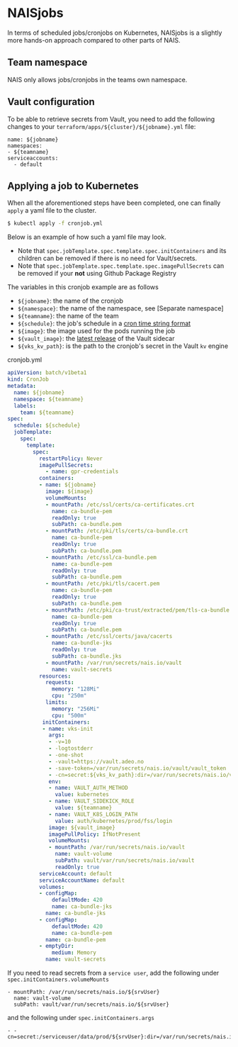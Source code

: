 # NAISjobs

In terms of scheduled jobs/cronjobs on Kubernetes, NAISjobs is a slightly more hands-on approach compared to other
parts of NAIS.

## Team namespace

NAIS only allows jobs/cronjobs in the teams own namespace.

## Vault configuration

To be able to retrieve secrets from Vault, you need to add the following changes to your
`terraform/apps/${cluster}/${jobname}.yml` file:
```
name: ${jobname}
namespaces:
- ${teamname}
serviceaccounts:
  - default
```

## Applying a job to Kubernetes

When all the aforementioned steps have been completed, one can finally `apply` a yaml file to the cluster.

```bash
$ kubectl apply -f cronjob.yml
```

Below is an example of how such a yaml file may look.

* Note that `spec.jobTemplate.spec.template.spec.initContainers` and its children can be removed if there is no need
for Vault/secrets.
* Note that `spec.jobTemplate.spec.template.spec.imagePullSecrets` can be removed if your **not** using Github Package Registry

The variables in this cronjob example are as follows
* `${jobname}`: the name of the cronjob
* `${namespace}`: the name of the namespace, see [Separate namespace]
* `${teamname}`: the name of the team
* `${schedule}`: the job's schedule in a [cron time string format]
* `${image}`: the image used for the pods running the job
* `${vault_image}`: the [latest release] of the Vault sidecar
* `${vks_kv_path}`: is the path to the cronjob's secret in the Vault `kv` engine

cronjob.yml
```yaml
apiVersion: batch/v1beta1
kind: CronJob
metadata:
  name: ${jobname}
  namespace: ${teamname}
  labels:
    team: ${teamname}
spec:
  schedule: ${schedule}
  jobTemplate:
    spec:
      template:
        spec:
          restartPolicy: Never
          imagePullSecrets:
            - name: gpr-credentials
          containers:
          - name: ${jobname}
            image: ${image}
            volumeMounts:
            - mountPath: /etc/ssl/certs/ca-certificates.crt
              name: ca-bundle-pem
              readOnly: true
              subPath: ca-bundle.pem
            - mountPath: /etc/pki/tls/certs/ca-bundle.crt
              name: ca-bundle-pem
              readOnly: true
              subPath: ca-bundle.pem
            - mountPath: /etc/ssl/ca-bundle.pem
              name: ca-bundle-pem
              readOnly: true
              subPath: ca-bundle.pem
            - mountPath: /etc/pki/tls/cacert.pem
              name: ca-bundle-pem
              readOnly: true
              subPath: ca-bundle.pem
            - mountPath: /etc/pki/ca-trust/extracted/pem/tls-ca-bundle.pem
              name: ca-bundle-pem
              readOnly: true
              subPath: ca-bundle.pem
            - mountPath: /etc/ssl/certs/java/cacerts
              name: ca-bundle-jks
              readOnly: true
              subPath: ca-bundle.jks
            - mountPath: /var/run/secrets/nais.io/vault
              name: vault-secrets
          resources:
            requests:
              memory: "128Mi"
              cpu: "250m"
            limits:
              memory: "256Mi"
              cpu: "500m"
		   initContainers:
           - name: vks-init
             args:
             - -v=10
             - -logtostderr
             - -one-shot
             - -vault=https://vault.adeo.no
             - -save-token=/var/run/secrets/nais.io/vault/vault_token
             - -cn=secret:${vks_kv_path}:dir=/var/run/secrets/nais.io/vault,fmt=flatten,retries=1
             env:
             - name: VAULT_AUTH_METHOD
               value: kubernetes
             - name: VAULT_SIDEKICK_ROLE
               value: ${teamname}
             - name: VAULT_K8S_LOGIN_PATH
               value: auth/kubernetes/prod/fss/login
             image: ${vault_image}
             imagePullPolicy: IfNotPresent
             volumeMounts:
             - mountPath: /var/run/secrets/nais.io/vault
               name: vault-volume
               subPath: vault/var/run/secrets/nais.io/vault
               readOnly: true
          serviceAccount: default
          serviceAccountName: default
          volumes:
          - configMap:
              defaultMode: 420
              name: ca-bundle-jks
            name: ca-bundle-jks
          - configMap:
              defaultMode: 420
              name: ca-bundle-pem
            name: ca-bundle-pem
          - emptyDir:
              medium: Memory
            name: vault-secrets
```

If you need to read secrets from a `service user`, add the following under `spec.initContainers.volumeMounts`
```
- mountPath: /var/run/secrets/nais.io/${srvUser}
  name: vault-volume
  subPath: vault/var/run/secrets/nais.io/${srvUser}
```

and the following under `spec.initContainers.args`
```
- -cn=secret:/serviceuser/data/prod/${srvUser}:dir=/var/run/secrets/nais.io/${srvUser},fmt=flatten,retries=1
```

[cron time string format]: https://pubs.opengroup.org/onlinepubs/9699919799/utilities/crontab.html#tag_20_25_07
[latest release]: https://hub.docker.com/r/navikt/vault-sidekick/tags

